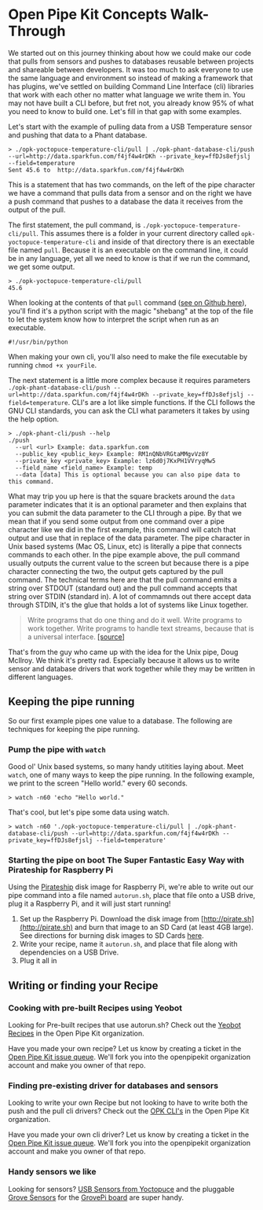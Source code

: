 # Open Pipe Kit Concepts Walk-Through
We started out on this journey thinking about how we could make our code that pulls from sensors and pushes to databases reusable between projects and shareable between developers. It was too much to ask everyone to use the same language and environment so instead of making a framework that has plugins, we've settled on building Command Line Interface (cli) libraries that work with each other no matter what language we write them in. You may not have built a CLI before, but fret not, you already know 95% of what you need to know to build one. Let's fill in that gap with some examples.

Let's start with the example of pulling data from a USB Temperature sensor and pushing that data to a Phant database.  

```
> ./opk-yoctopuce-temperature-cli/pull | ./opk-phant-database-cli/push --url=http://data.sparkfun.com/f4jf4w4rDKh --private_key=ffDJs8efjslj --field=temperature
Sent 45.6 to  http://data.sparkfun.com/f4jf4w4rDKh
```
This is a statement that has two commands, on the left of the pipe character we have a command that pulls data from a sensor and on the right we have a push command that pushes to a database the data it receives from the output of the pull.

The first statement, the pull command, is `./opk-yoctopuce-temperature-cli/pull`. This assumes there is a folder in your current directory called `opk-yoctopuce-temperature-cli` and inside of that directory there is an exectable file named `pull`.  Because it is an executable on the command line, it could be in any language, yet all we need to know is that if we run the command, we get some output.
```
> ./opk-yoctopuce-temperature-cli/pull
45.6
```

When looking at the contents of that `pull` command ([see on Github here](https://github.com/openpipekit/opk-yoctopuce-temperature-cli/blob/master/pull)), you'll find it's a python script with the magic "shebang" at the top of the file to let the system know how to interpret the script when run as an executable.

```
#!/usr/bin/python
```

When making your own cli, you'll also need to make the file executable by running `chmod +x yourFile`.

The next statement is a little more complex because it requires parameters `./opk-phant-database-cli/push --url=http://data.sparkfun.com/f4jf4w4rDKh --private_key=ffDJs8efjslj --field=temperature`.  CLI's are a lot like simple functions. If the CLI follows the GNU CLI standards, you can ask the CLI what parameters it takes by using the help option.  

```
> ./opk-phant-cli/push --help
./push
  --url <url> Example: data.sparkfun.com
  --public_key <public_key> Example: RM1nQNbVRGtaMMgvVz8Y
  --private_key <private_key> Example: lz6d0j7KxPH1VVryqMw5
  --field_name <field_name> Example: temp
  --data [data] This is optional because you can also pipe data to this command.
```

What may trip you up here is that the square brackets around the `data` parameter indicates that it is an optional parameter and then explains that you can submit the data parameter to the CLI through a pipe.  By that we mean that if you send some output from one command over a pipe character like we did in the first example, this command will catch that output and use that in replace of the data parameter. The pipe character in Unix based systems (Mac OS, Linux, etc) is literally a pipe that connects commands to each other. In the pipe example above, the pull command usually outputs the current value to the screen but because there is a pipe character connecting the two, the output gets captured by the pull command. The technical terms here are that the pull command emits a string over STDOUT (standard out) and the pull command accepts that string over STDIN (standard in). A lot of commamnds out there accept data through STDIN, it's the glue that holds a lot of systems like Linux together.

> Write programs that do one thing and do it well. Write programs to work together. Write programs to handle text streams, because that is a universal interface. [[source]](https://en.wikipedia.org/wiki/Unix_philosophy#Doug_McIlroy_on_Unix_programming) 

That's from the guy who came up with the idea for the Unix pipe, Doug McIlroy. We think it's pretty rad. Especially because it allows us to write sensor and database drivers that work together while they may be written in different languages.


## Keeping the pipe running
So our first example pipes one value to a database. The following are techniques for keeping the pipe running.


### Pump the pipe with `watch`
Good ol' Unix based systems, so many handy utitities laying about. Meet `watch`, one of many ways to keep the pipe running. In the following example, we print to the screen "Hello world." every 60 seconds.

```
> watch -n60 'echo "Hello world."
```
That's cool, but let's pipe some data using watch.

```
> watch -n60 './opk-yoctopuce-temperature-cli/pull | ./opk-phant-database-cli/push --url=http://data.sparkfun.com/f4jf4w4rDKh --private_key=ffDJs8efjslj --field=temperature'
```


### Starting the pipe on boot The Super Fantastic Easy Way with Pirateship for Raspberry Pi
Using the [Pirateship](http://pirate.sh) disk image for Raspberry Pi, we're able to write out our pipe command into a file named `autorun.sh`, place that file onto a USB drive, plug it a Raspberry Pi, and it will just start running! 

1. Set up the Raspberry Pi. Download the disk image from [http://pirate.sh](http://pirate.sh) and burn that image to an SD Card (at least 4GB large). See directions for burning disk images to SD Cards [here](https://www.raspberrypi.org/documentation/installation/installing-images/).
2. Write your recipe, name it `autorun.sh`, and place that file along with dependencies on a USB Drive. 
3. Plug it all in 


## Writing or finding your Recipe

### Cooking with pre-built Recipes using Yeobot 
Looking for Pre-built recipes that use autorun.sh? Check out the [Yeobot Recipes](https://github.com/openpipekit?utf8=%E2%9C%93&query=yeobot) in the Open Pipe Kit organization. 

Have you made your own recipe? Let us know by creating a ticket in the [Open Pipe Kit issue queue](https://github.com/openpipekit/openpipekit/issues). We'll fork you into the openpipekit organization account and make you owner of that repo.  


### Finding pre-existing driver for databases and sensors
Looking to write your own Recipe but not looking to have to write both the push and the pull cli drivers?  Check out the [OPK CLI's](https://github.com/openpipekit?utf8=%E2%9C%93&query=opk-) in the Open Pipe Kit organization.  

Have you made your own cli driver? Let us know by creating a ticket in the [Open Pipe Kit issue queue](https://github.com/openpipekit/openpipekit/issues). We'll fork you into the openpipekit organization account and make you owner of that repo.  


### Handy sensors we like
Looking for sensors? [USB Sensors from Yoctopuce](https://www.yoctopuce.com/EN/products/category/usb-environmental-sensors) and the pluggable [Grove Sensors](http://www.seeedstudio.com/wiki/Grove_System#Environmental_Monitoring) for the [GrovePi board](http://www.dexterindustries.com/site/?product=grovepi-board) are super handy. 


